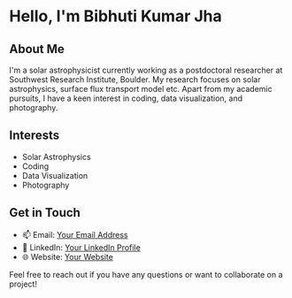 # Hello, I'm Bibhuti Kumar Jha


## About Me

I'm a solar astrophysicist currently working as a postdoctoral researcher at Southwest Research Institute, Boulder. My research focuses on solar astrophysics, surface flux transport model etc. Apart from my academic pursuits, I have a keen interest in coding, data visualization, and photography.

## Interests

- Solar Astrophysics
- Coding
- Data Visualization
- Photography

## Get in Touch

- 📫 Email: [Your Email Address](mailto:bibhuraushan1@gmail.com)
- 🔗 LinkedIn: [Your LinkedIn Profile](https://www.linkedin.com/in/dr-bibhuti-kumar-jha-136a7432/)
- 🌐 Website: [Your Website](https://bibhuraushan.github.io)

Feel free to reach out if you have any questions or want to collaborate on a project!

